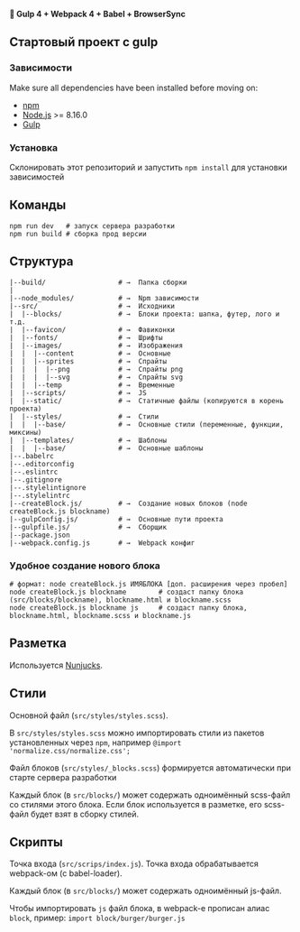**🚀 Gulp 4 + Webpack 4 + Babel + BrowserSync**

## Стартовый проект с gulp

### Зависимости
Make sure all dependencies have been installed before moving on:

* [npm](https://www.npmjs.com/get-npm)
* [Node.js](https://nodejs.org/en/download/) >= 8.16.0
* [Gulp](http://gulpjs.com/)

### Установка
Склонировать этот репозиторий и запустить `npm install` для установки зависимостей


## Команды
```
npm run dev   # запуск сервера разработки
npm run build # сборка прод версии
```

## Структура

```
|--build/                  # →  Папка сборки
|
|--node_modules/           # →  Npm зависимости
|--src/                    # →  Исходники
|  |--blocks/              # →  Блоки проекта: шапка, футер, лого и т.д.
|  |--favicon/             # →  Фавиконки
|  |--fonts/               # →  Шрифты
|  |--images/              # →  Изображения
|  |  |--content           # →  Основные
|  |  |--sprites           # →  Спрайты
|  |  |  |--png            # →  Спрайты png
|  |  |  |--svg            # →  Спрайты svg
|  |  |--temp              # →  Временные
|  |--scripts/             # →  JS
|  |--static/              # →  Статичные файлы (копируются в корень проекта)
|  |--styles/              # →  Стили
|  |  |--base/             # →  Основные стили (переменные, функции, миксины)
|  |--templates/           # →  Шаблоны
|  |  |--base/             # →  Основные шаблоны
|--.babelrc
|--.editorconfig
|--.eslintrc
|--.gitignore
|--.stylelintignore
|--.stylelintrc
|--createBlock.js/         # →  Создание новых блоков (node createBlock.js blockname)
|--gulpConfig.js/          # →  Основные пути проекта
|--gulpfile.js/            # →  Сборщик
|--package.json
|--webpack.config.js       # →  Webpack конфиг
```

### Удобное создание нового блока

```
# формат: node createBlock.js ИМЯБЛОКА [доп. расширения через пробел]
node createBlock.js blockname        # создаст папку блока (src/blocks/blockname), blockname.html и blockname.scss
node createBlock.js blockname js     # создаст папку блока, blockname.html, blockname.scss и blockname.js
```

## Разметка

Используется [Nunjucks](https://mozilla.github.io/nunjucks/).


## Стили

Основной файл (`src/styles/styles.scss`).

В `src/styles/styles.scss` можно импортировать стили из пакетов установленных через `npm`, например `@import 'normalize.css/normalize.css';`

Файл блоков (`src/styles/_blocks.scss`) формируется автоматически при старте сервера разработки

Каждый блок (в `src/blocks/`) может содержать одноимённый scss-файл со стилями этого блока. Если блок используется в разметке, его scss-файл будет взят в сборку стилей.

## Скрипты

Точка входа (`src/scrips/index.js`). Точка входа обрабатывается webpack-ом (с babel-loader).

Каждый блок (в `src/blocks/`) может содержать одноимённый js-файл.

Чтобы импортировать `js` файл блока, в webpack-е прописан алиас `block`, пример: `import block/burger/burger.js`
